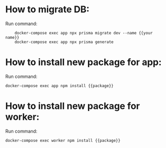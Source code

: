 # How to migrate DB:
Run command:
```
    docker-compose exec app npx prisma migrate dev --name {{your name}}
    docker-compose exec app npx prisma generate
```
# How to install new package for app:
Run command:
```
docker-compose exec app npm install {{package}}
```

# How to install new package for worker:
Run command:
```
docker-compose exec worker npm install {{package}}
```